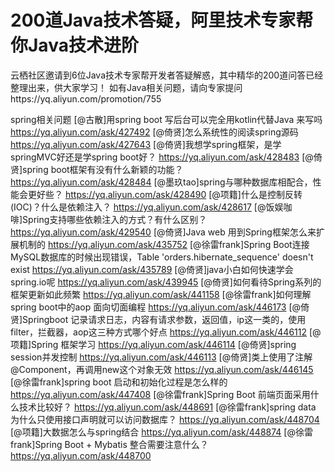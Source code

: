 # 200道Java技术答疑，阿里技术专家帮你Java技术进阶
云栖社区邀请到6位Java技术专家帮开发者答疑解惑，其中精华的200道问答已经整理出来，供大家学习！
如有Java相关问题，请向专家提问https://yq.aliyun.com/promotion/755

spring相关问题
[@古散]用spring boot 写后台可以完全用kotlin代替Java 来写吗
https://yq.aliyun.com/ask/427492
[@倚贤]怎么系统性的阅读spring源码
https://yq.aliyun.com/ask/427643
[@倚贤]我想学spring框架，是学springMVC好还是学spring boot好？
https://yq.aliyun.com/ask/428483
[@倚贤]spring boot框架有没有什么新颖的功能？
https://yq.aliyun.com/ask/428484
[@墨玖tao]spring与哪种数据库相配合，性能会更好些？
https://yq.aliyun.com/ask/428490
[@项籍]什么是控制反转(IOC)？什么是依赖注入？
https://yq.aliyun.com/ask/428617
[@饭娱咖啡]Spring支持哪些依赖注入的方式？有什么区别？
https://yq.aliyun.com/ask/429540
[@倚贤]Java web 用到Spring框架怎么来扩展机制的
https://yq.aliyun.com/ask/435752
[@徐雷frank]Spring Boot连接MySQL数据库的时候出现错误，Table 'orders.hibernate_sequence' doesn't exist
https://yq.aliyun.com/ask/435789
[@倚贤]java小白如何快速学会spring.io呢
https://yq.aliyun.com/ask/439945
[@倚贤]如何看待Spring系列的框架更新如此频繁
https://yq.aliyun.com/ask/441158
[@徐雷frank]如何理解spring boot中的aop 面向切面编程 
https://yq.aliyun.com/ask/446173
[@倚贤]Springboot 记录请求日志，内容有请求参数，返回值，ip这一类的，使用filter，拦截器，aop这三种方式哪个好点 
https://yq.aliyun.com/ask/446112
[@项籍]Spring 框架学习 
https://yq.aliyun.com/ask/446114
[@倚贤]spring session并发控制 
https://yq.aliyun.com/ask/446113
[@倚贤]类上使用了注解@Component，再调用new这个对象无效 
https://yq.aliyun.com/ask/446145
[@徐雷frank]spring boot 启动和初始化过程是怎么样的 
https://yq.aliyun.com/ask/447408
[@徐雷frank]Spring Boot 前端页面采用什么技术比较好？ 
https://yq.aliyun.com/ask/448691
[@徐雷frank]spring data 为什么只使用接口声明就可以访问数据库？ 
https://yq.aliyun.com/ask/448704
[@项籍]大数据怎么与spring结合 
https://yq.aliyun.com/ask/448874
[@徐雷frank]Spring Boot + Mybatis 整合需要注意什么？ 
https://yq.aliyun.com/ask/448700
